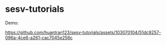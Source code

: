 # sesv-tutorials

Demo:

https://github.com/huantran123/sesv-tutorials/assets/103070104/51dc9257-096a-4ce6-a261-cac7045e256c

